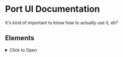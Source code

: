 # Port UI Documentation
It's kind of important to know how to actually use it, eh?

## Elements
<details>
<summary>Click to Open</summary>

[Base Element](./elements/base.md)

[Button](./elements/button.md)
[Checkbox](./elements/checkbox.md) \
[Label](./elements/label.md) \
[Labeled Checkbox](./elements/labeled_checkbox.md) \
[Textbox](./elements/textbox.md) \
[Number Spinner](./elements/number_spinner.md) \
[Window](./elements/window.md) \
[Radio Button](./elements/radio_button.md) \
[Slider](./elements/slider.md) \
[Popup Window](./elements/popup_window.md)

</details>
